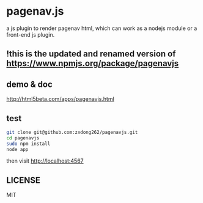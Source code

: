 # pagenav.js

a js plugin to render pagenav html, which can work as a nodejs module or a front-end js plugin.

## !this is the updated and renamed version of https://www.npmjs.org/package/pagenavjs

## demo & doc 

<a href="http://html5beta.com/apps/pagenavjs.html">http://html5beta.com/apps/pagenavjs.html</a>

## test

```bash
git clone git@github.com:zxdong262/pagenavjs.git
cd pagenavjs
sudo npm install
node app
```

then visit [http://localhost:4567](http://localhost:4567)
## LICENSE

MIT

